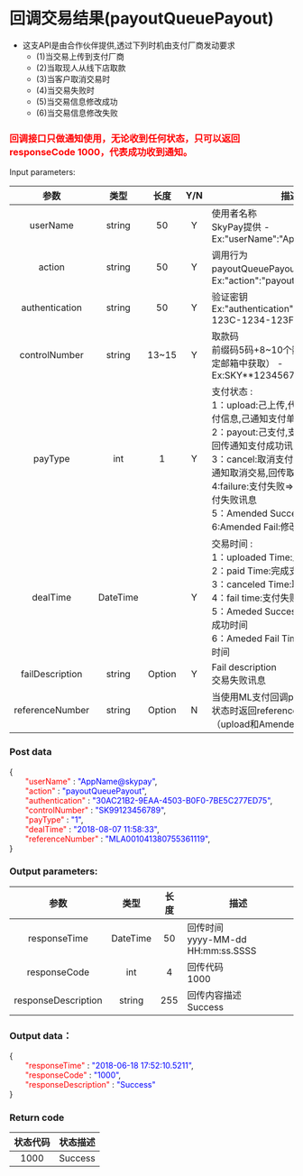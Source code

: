 # 回调交易结果(payoutQueuePayout)
- 这支API是由合作伙伴提供,透过下列时机由支付厂商发动要求
    - (1)当交易上传到支付厂商
    - (2)当取现人从线下店取款
    - (3)当客户取消交易时
    - (4)当交易失败时
    - (5)当交易信息修改成功
    - (6)当交易信息修改失败
### <font color = red>回调接口只做通知使用，无论收到任何状态，只可以返回responseCode 1000，代表成功收到通知。</font>
Input parameters:

| 参数                        |    类型     | 长度   |Y/N |描述|
| :-------------------------: | :-----------: |:-----:|:---:|--------------------------------|   
|userName |string|50|Y|使用者名称<br>    SkyPay提供 - Ex:"userName":"AppName@skypay"|
|action|string|50|Y|调用行为<br>payoutQueuePayout(固定参数值) - Ex:"action":"payoutQueuePayout"|
|authentication   |string |50|Y| 验证密钥<br>Ex:"authentication":"E1234567-123C-1234-123F-A12345670"|
|controlNumber  |string|13~15|Y|   取款码<br>   前缀码5码+8~10个数字（前缀码在绑定邮箱中获取） - Ex:SKY**12345678|
|payType  |int|1|Y |支付状态 :<br>  1：upload:己上传,代表交易数据之支付信息,己通知支付单位 <br> 2：payout:己支付,支付单位完成付款,回传通知支付成功讯息 <br> 3：cancel:取消支付,未支付,合作伙伴通知取消交易,回传取消交易成功 <br> 4:failure:支付失败=>支付时错误,回传支付失败讯息 <br> 5：Amended Success:修改资料成功 <br> 6:Amended Fail:修改资料失败|
|dealTime  |DateTime||Y|交易时间 :<br> 1：uploaded Time:上传时间 <br> 2：paid Time:完成支付时 <br> 3：canceled Time:取消交易时间 <br> 4：fail time:支付失败时间 <br> 5：Ameded Success Time:修改资料成功时间 <br> 6：Ameded Fail Time:修改资料失败时间|
|failDescription |string |Option|Y|Fail description<br> 交易失败讯息|
|referenceNumber|string|Option|N|当使用ML支付回调payType为1和5的状态时返回referenceNumber（upload和Amended Success）|
### Post data
{<br>
    <font color=red>&ensp;&ensp;&ensp;&ensp;"userName"</font> : <font color=blue>"AppName@skypay"</font>,<br>
    <font color=red>&ensp;&ensp;&ensp;&ensp;"action"</font> : <font color=blue>"payoutQueuePayout"</font>,<br>
    <font color=red>&ensp;&ensp;&ensp;&ensp;"authentication"</font> : <font color=blue>"30AC21B2-9EAA-4503-B0F0-7BE5C277ED75"</font>,<br>
    <font color=red>&ensp;&ensp;&ensp;&ensp;"controlNumber"</font> : <font color=blue>"SK99123456789"</font>,<br>
    <font color=red>&ensp;&ensp;&ensp;&ensp;"payType"</font> : <font color=blue>"1"</font>,<br>
    <font color=red>&ensp;&ensp;&ensp;&ensp;"dealTime"</font> : <font color=blue>"2018-08-07 11:58:33"</font>,<br>
    <font color=red>&ensp;&ensp;&ensp;&ensp;"referenceNumber"</font> : <font color=blue>"MLA001041380755361119"</font>,<br>
}

### Output parameters:
| 参数                        |    类型     | 长度    |描述|
| :-------------------------: | :-----------: |:-----:|--------------------------------|   
|responseTime  |DateTime|50|回传时间 <br>  yyyy-MM-dd HH:mm:ss.SSSS|
|responseCode  |int|4|回传代码 <br>  1000|
|responseDescription  |string|255|回传内容描述 <br>  Success|
### Output data：
{<br>
    <font color=red>&ensp;&ensp;&ensp;&ensp;"responseTime"</font> : <font color=blue>"2018-06-18 17:52:10.5211"</font>,<br>
    <font color=red>&ensp;&ensp;&ensp;&ensp;"responseCode"</font> : <font color=blue>"1000"</font>,<br>
    <font color=red>&ensp;&ensp;&ensp;&ensp;"responseDescription"</font> : <font color=blue>"Success"</font><br>
}

### Return code

| 状态代码                        |   状态描述    | 
| :-------------------------: | :----------- |
|1000|Success|